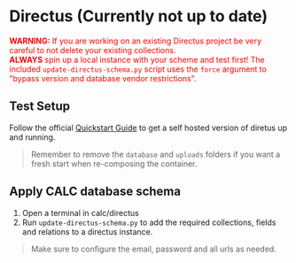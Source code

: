 # Directus (Currently not up to date)

<span style="color:red">**WARNING:** If you are working on an existing Directus project be very careful to not delete your existing collections.    
**ALWAYS** spin up a local instance with your scheme and test first! The included `update-directus-schema.py` script uses the `force` argument to "bypass version and database vendor restrictions".</span>

## Test Setup

Follow the official [Quickstart Guide](https://docs.directus.io/self-hosted/quickstart.html) to get a self hosted version of diretus up and running.

> Remember to remove the `database` and `uploads` folders if you want a fresh start when re-composing the container.

## Apply CALC database schema

1. Open a terminal in calc/directus
2. Run `update-directus-schema.py` to add the required collections, fields and relations to a directus instance.

> Make sure to configure the email, password and all urls as needed.
